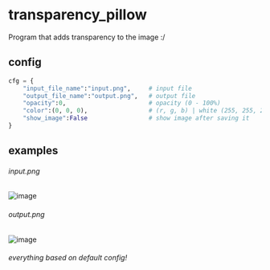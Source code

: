 # transparency_pillow
Program that adds transparency to the image :/

## config
```python
cfg = {
    "input_file_name":"input.png",     # input file
    "output_file_name":"output.png",   # output file
    "opacity":0,                       # opacity (0 - 100%)
    "color":(0, 0, 0),                 # (r, g, b) | white (255, 255, 255) | black (0, 0, 0)
    "show_image":False                 # show image after saving it
}
```

## examples
###### input.png
![image](https://github.com/NVcoder24/transparency_pillow/main/input.png)
###### output.png
![image](https://github.com/NVcoder24/transparency_pillow/main/output.png)
###### everything based on default config!
